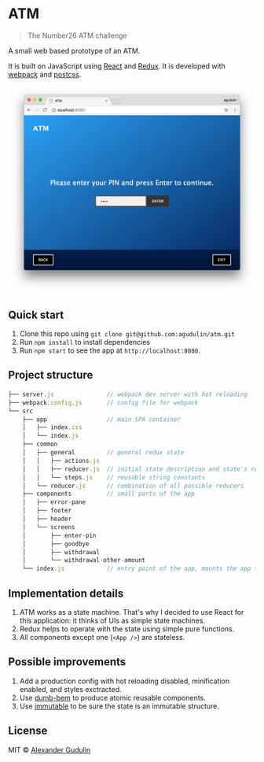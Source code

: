 # ATM

> The Number26 ATM challenge

A small web based prototype of an ATM.

It is built on JavaScript using [React](https://github.com/facebook/react) and [Redux](https://github.com/reactjs/redux). It is developed with [webpack](https://github.com/webpack/webpack) and [postcss](https://github.com/postcss/postcss).

![Screenshot](/screenshot.jpg)

## Quick start

1. Clone this repo using `git clone git@github.com:agudulin/atm.git`
1. Run `npm install` to install dependencies
1. Run `npm start` to see the app at `http://localhost:8080`.

## Project structure

```js
├── server.js               // webpack dev server with hot reloading
├── webpack.config.js       // config file for webpack
└── src
    ├── app                 // main SPA container
    │   ├── index.css
    │   └── index.js
    ├── common
    │   ├── general         // general redux state
    │   │   ├── actions.js
    │   │   ├── reducer.js  // initial state description and state's reducers
    │   │   └── steps.js    // reusable string constants
    │   └── reducer.js      // combination of all possible reducers
    ├── components          // small parts of the app
    │   ├── error-pane
    │   ├── footer
    │   ├── header
    │   └── screens
    │       ├── enter-pin
    │       ├── goodbye
    │       ├── withdrawal
    │       └── withdrawal-other-amount
    └── index.js            // entry point of the app, mounts the app to DOM
```

## Implementation details

1. ATM works as a state machine. That's why I decided to use React for this application: it thinks of UIs as simple state machines.
1. Redux helps to operate with the state using simple pure functions.
1. All components except one (`<App />`) are stateless.

## Possible improvements

1. Add a production config with hot reloading disabled, minification enabled, and styles exctracted.
1. Use [dumb-bem](https://github.com/agudulin/dumb-bem) to produce atomic reusable components.
1. Use [immutable](https://github.com/facebook/immutable-js/) to be sure the state is an immutable structure.

## License

MIT © [Alexander Gudulin](http://gudulin.com)
